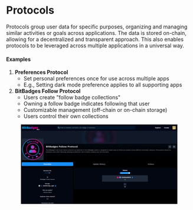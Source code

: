 # Protocols

Protocols group user data for specific purposes, organizing and managing similar activities or goals across applications. The data is stored on-chain, allowing for a decentralized and transparent approach. This also enables protocols to be leveraged across multiple applications in a universal way.

#### Examples

1. **Preferences Protocol**
   * Set personal preferences once for use across multiple apps
   * E.g., Setting dark mode preference applies to all supporting apps
2. **BitBadges Follow Protocol**
   * Users create "follow badge collections"
   * Owning a follow badge indicates following that user
   * Customizable management (off-chain or on-chain storage)
   * Users control their own collections

<figure><img src="../../.gitbook/assets/image (1) (1) (1) (1) (1) (1).png" alt=""><figcaption></figcaption></figure>
